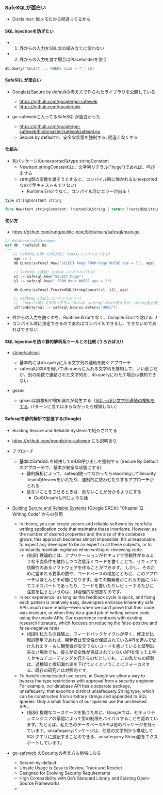 ### SafeSQLが面白い
- Disclaimer: 雑メモだから間違ってるかも
#### SQL Injectionを防ぎたい
- 1. 外からの入力をSQL文の組み立てに使わない
- 2. 外からの入力を渡す場合はPlaceholderを使う
```go
db.Query("SELECT ... WHERE size = ?", 10)
```

#### SafeSQL が面白い
- GoogleはSacure by defaultの考え方で作られたライブラリを公開している
  - https://github.com/google/go-safeweb
  - https://github.com/google/tink

- go-safewebに入ってるSafeSQLが面白かった
  - https://github.com/google/go-safeweb/blob/master/safesql/safesql.go
  - Secure by defaultで、安全な状態を強制する. 間違えなくする

#### 仕組み
- 別パッケージのunexportedなtype stringConstant
  - New(text stringConstant)は、文字列リテラル("hoge")であれば、呼び出せる
  - string型の変数を渡そうとすると、コンパイル時に弾かれる(unexportedなので型キャストもできない)
    - Runtime Errorでなく、コンパイル時にエラーが出る！
```go
type stringConstant string

func New(text stringConstant) TrustedSQLString { return TrustedSQLString{string(text)} }
```

#### 使い方
- https://github.com/rung/public-note/blob/main/safesql/main.go
```go
// database/sqlのwrapper
var db  *safesql.DB
---
	// SafeSQLを用いた呼び出し (pass/コンパイルできる)
	age := 1
	db.Query(safesql.New("SELECT hoge FROM hoge WHERE age = ?"), age)

	// SafeSQL (連結) (pass/コンパイルできる)
	s1 := safesql.New("SELECT hoge")
	s2 := safesql.New(" FROM hoge WHERE age = ?")

	db.Query(safesql.TrustedSQLStringConcat(s1, s2), age)

	// SafeSQL (fail/コンパイルエラー)
	//  Compile時に文字列リテラルであれば、safesql.Newが使えるが、string型を渡す形だと使えない
	s3fromExternal := safesql.New(os.Getenv("HOGE"))
```
- 外からの入力を防ぐのを、Runtime Errorでなく、Compile Errorで防げる...!
- コンパイル時に決定できるのであればコンパイルできるし、できないのであればできない

#### SQL Injectionを防ぐ静的解析系ツールとの比較 (うろおぼえ!)
- [stripe/safesql](https://github.com/stripe/safesql)
  - 基本的にはdb.queryに入る文字列の連結を防ぐアプローチ
  - safesqlはSSAを用いてdb.queryに入れる文字列を検知して、いい感じだが、別の関数で連結された文字列を、db.queryにわたす場合は検知できない

- gosec
  - gosecは誤検知や検知漏れが発生する（[SQLっぽい文字列連結の検知をする](https://github.com/securego/gosec/blob/e3dffd64501211e83308009841047d9c8c4964d2/rules/sql.go#L128). パターンに当てはまらなかったら検知しない）

#### Safesqlを静的解析で拡張する(Google)
- Building Secure and Reliable Systemsで紹介されてる
- https://github.com/google/go-safeweb にも説明あり

- アプローチ
  - 基本はSafeSQLを経由してのDB呼び出しを強制する (Secure By Defaultのアプローチで、基本が安全な状態にする)
    - 静的解析によって、safesql使ってなかったらreportingしてSecurity TeamのReviewをいれたり、強制的に使わせたりするアプローチがとれる
    - 危ないことをさせるときは、危ないことが分かるようにする
      - GoのUnsafeも同じような話

- [Bulding Secure and Reliable Systems](https://sre.google/books/building-secure-reliable-systems/) (Google SRE本) "Chapter 12. Writing Code" からの引用
  - In theory, you can create secure and reliable software by carefully writing application code that maintains these invariants. However, as the number of desired properties and the size of the codebase grows, this approach becomes almost impossible. It’s unreasonable to expect any developer to be an expert in all these subjects, or to constantly maintain vigilance when writing or reviewing code.
    - (拙訳) 理論的には、アプリケーションがセキュアで信頼性があるような不変条件を維持しつつ注意深くコードを書くことで、セキュアで信頼性のあるソフトウェアを作ることができます。 しかし、そのために望まれる要素の数や、コードベースの増加とともに、このアプローチはほとんど不可能になります。全ての開発者がこれらの話についてエキスパートであったり、コードを書いたりレビューするたびに注意を払うというのは、非合理的な想定なのです。
  - In our experience, as long as the feedback cycle is quick, and fixing each pattern is relatively easy, developers embrace inherently safe APIs much more readily—even when we can’t prove that their code was insecure, or when they do a good job of writing secure code using the unsafe APIs. Our experience contrasts with existing research literature, which focuses on reducing the false-positive and false-negative rates
    - (拙訳) 私たちの経験上、フィードバックサイクルが早く、修正が比較的簡単であれば、開発者は安全性が保証されているAPIを進んで受け入れます - もし開発者が安全でないコードを書いていると証明出来ない場合でも、彼らが安全性が保証されていないAPIを使って上手くセキュアコーディングを行えるのだとしても。 この私たちの経験は、過検知と検知漏れ率を下げていくということにフォーカスする、既存の研究とは対照的です。
  - To handle complicated use cases, at Google we allow a way to bypass the type restrictions with approval from a security engineer. For example, our database API has a separate package, unsafequery, that exports a distinct unsafequery.String type, which can be constructed from arbitrary strings and appended to SQL queries. Only a small fraction of our queries use the unchecked APIs.
    - (拙訳) 複雑なユースケースを扱うために、Googleでは、セキュリティエンジニアの承認によって型の制限をバイパスすることを認めています。たとえば、私たちのデータベースAPIは他のパッケージを持っています。unsafequeryパッケージは、任意の文字列から構成してSQLクエリに追記することのできる、unsafequery.String型をエクスポートしています。

- [go-safeweb](https://github.com/google/go-safeweb) のSecurityの考え方も勉強になる
  - Secure-by-default
  - Unsafe Usage is Easy to Review, Track and Restrict
  - Designed for Evolving Security Requirements
  - High Compatibility with Go’s Standard Library and Existing Open-Source Frameworks
  - 
  